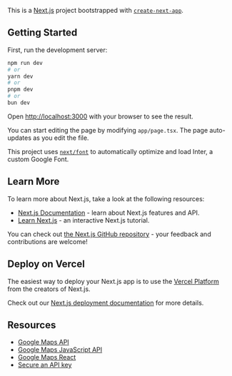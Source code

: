 This is a [Next.js](https://nextjs.org/) project bootstrapped with [`create-next-app`](https://github.com/vercel/next.js/tree/canary/packages/create-next-app).

## Getting Started

First, run the development server:

```bash
npm run dev
# or
yarn dev
# or
pnpm dev
# or
bun dev
```

Open [http://localhost:3000](http://localhost:3000) with your browser to see the result.

You can start editing the page by modifying `app/page.tsx`. The page auto-updates as you edit the file.

This project uses [`next/font`](https://nextjs.org/docs/basic-features/font-optimization) to automatically optimize and load Inter, a custom Google Font.

## Learn More

To learn more about Next.js, take a look at the following resources:

- [Next.js Documentation](https://nextjs.org/docs) - learn about Next.js features and API.
- [Learn Next.js](https://nextjs.org/learn) - an interactive Next.js tutorial.

You can check out [the Next.js GitHub repository](https://github.com/vercel/next.js/) - your feedback and contributions are welcome!

## Deploy on Vercel

The easiest way to deploy your Next.js app is to use the [Vercel Platform](https://vercel.com/new?utm_medium=default-template&filter=next.js&utm_source=create-next-app&utm_campaign=create-next-app-readme) from the creators of Next.js.

Check out our [Next.js deployment documentation](https://nextjs.org/docs/deployment) for more details.

## Resources

- [Google Maps API](https://developers.google.com/maps/documentation/javascript/overview)
- [Google Maps JavaScript API](https://developers.google.com/maps/documentation/javascript/overview)
- [Google Maps React](https://developers.google.com/maps/documentation/javascript/react)
- [Secure an API key](https://cloud.google.com/docs/authentication/api-keys?_gl=1*vj4o5n*_ga*MTYwNDI0MjEyNi4xNzI0NDY5MjE4*_ga_WH2QY8WWF5*MTcyNDQ2OTIxOC4xLjEuMTcyNDQ2OTY2My40Mi4wLjA.#securing)
